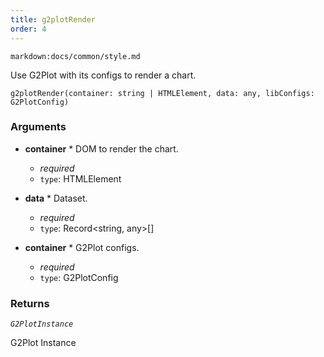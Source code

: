 ```yaml
---
title: g2plotRender
order: 4
---
```


`markdown:docs/common/style.md`

<div class='doc-md'>

Use G2Plot with its configs to render a chart.

```sign
g2plotRender(container: string | HTMLElement, data: any, libConfigs: G2PlotConfig)
```

### Arguments

* **container** * DOM to render the chart.
  * _required_
  * `type`: HTMLElement

* **data** * Dataset.
  * _required_
  * `type`: Record<string, any>[]

* **container** * G2Plot configs.
  * _required_
  * `type`: G2PlotConfig

### Returns

*`G2PlotInstance`*

G2Plot Instance

</div>
